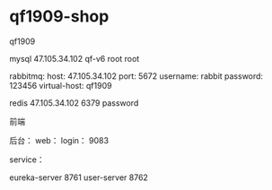 # qf1909-shop
qf1909



mysql
47.105.34.102
qf-v6
root
root


rabbitmq:
    host: 47.105.34.102
    port: 5672
    username: rabbit
    password: 123456
    virtual-host: qf1909
  
    
redis
 47.105.34.102
 6379
 password
 
 
 前端
 
 
 
 后台：
 web：
 login： 9083
 
 
 
 
 service：
 
 eureka-server   8761
 user-server     8762
 
 
 
 
 
 
 